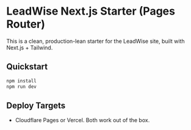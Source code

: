 # LeadWise Next.js Starter (Pages Router)

This is a clean, production-lean starter for the LeadWise site, built with Next.js + Tailwind.

## Quickstart

```bash
npm install
npm run dev
```

## Deploy Targets
- Cloudflare Pages or Vercel. Both work out of the box.
